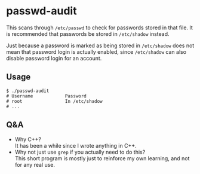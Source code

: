 # passwd-audit

This scans through `/etc/passwd` to check for passwords stored in that file. It is recommended that passwords be stored in `/etc/shadow` instead.

Just because a password is marked as being stored in `/etc/shadow` does not mean that password login is actually enabled, since `/etc/shadow` can also disable password login for an account.

## Usage

```shell
$ ./passwd-audit
# Username            Password
# root                In /etc/shadow
# ...
```

## Q&A

- Why C++?  
It has been a while since I wrote anything in C++.
- Why not just use `grep` if you actually need to do this?  
This short program is mostly just to reinforce my own learning, and not for any real use.
